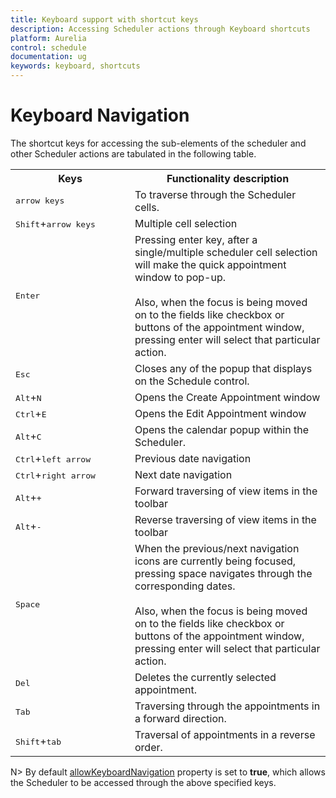 ```yaml
---
title: Keyboard support with shortcut keys
description: Accessing Scheduler actions through Keyboard shortcuts 
platform: Aurelia
control: schedule
documentation: ug
keywords: keyboard, shortcuts
---
```

# Keyboard Navigation

The shortcut keys for accessing the sub-elements of the scheduler and other Scheduler actions are tabulated in the following table.

<table>
    <tr>
        <th>Keys</th>
        <th>Functionality description</th>
    </tr>
    <tr>
        <td width="175">
            <kbd>arrow keys</kbd>
        </td>
        <td>To traverse through the Scheduler cells.</td>
    </tr>
    <tr>
        <td>
            <kbd>Shift</kbd>+<kbd>arrow keys</kbd>
        </td>
        <td>Multiple cell selection</td>
    </tr>
    <tr>
        <td>
            <kbd>Enter</kbd>
        </td>
        <td>Pressing enter key, after a single/multiple scheduler cell selection will make the quick appointment window to pop-up.<br/><br/>Also, when the focus is being moved on to the fields like checkbox or buttons of the appointment window, pressing enter will select that particular action.</td>
    </tr>
    <tr>
        <td>
            <kbd>Esc</kbd>
        </td>
        <td>Closes any of the popup that displays on the Schedule control.</td>
    </tr>
    <tr>
        <td>
            <kbd>Alt</kbd>+<kbd>N</kbd>
        </td>
        <td>Opens the Create Appointment window</td>
    </tr>
    <tr>
        <td>
            <kbd>Ctrl</kbd>+<kbd>E</kbd>
        </td>
        <td>Opens the Edit Appointment window</td>
    </tr>
    <tr>
        <td>
            <kbd>Alt</kbd>+<kbd>C</kbd>
        </td>
        <td>Opens the calendar popup within the Scheduler.</td>
    </tr>
    <tr>
        <td>
            <kbd>Ctrl</kbd>+<kbd>left arrow</kbd>
        </td>
        <td>Previous date navigation</td>
    </tr>
    <tr>
        <td>
            <kbd>Ctrl</kbd>+<kbd>right arrow</kbd>
        </td>
        <td>Next date navigation</td>
    </tr>
    <tr>
        <td>
            <kbd>Alt</kbd>+<kbd>+</kbd>
        </td>
        <td>Forward traversing of view items in the toolbar</td>
    </tr>
    <tr>
        <td>
            <kbd>Alt</kbd>+<kbd>-</kbd>
        </td>
        <td>Reverse traversing of view items in the toolbar</td>
    </tr>
    <tr>
        <td>
            <kbd>Space</kbd>
        </td>
        <td>When the previous/next navigation icons are currently being focused, pressing space navigates through the corresponding dates.<br/><br/>Also, when the focus is being moved on to the fields like checkbox or buttons of the appointment window, pressing enter will select that particular action.</td>
    </tr>
    <tr>
        <td>
            <kbd>Del</kbd>
        </td>
        <td>Deletes the currently selected appointment.</td>
    </tr>
    <tr>
        <td>
            <kbd>Tab</kbd>
        </td>
        <td>Traversing through the appointments in a forward direction.</td>
    </tr>
    <tr>
        <td>
            <kbd>Shift</kbd>+<kbd>tab</kbd>
        </td>
        <td>Traversal of appointments in a reverse order.</td>
    </tr>
</table>

N> By default [allowKeyboardNavigation](/api/js/ejschedule#members:allowkeyboardnavigation) property is set to **true**, which allows the Scheduler to be accessed through the above specified keys.
